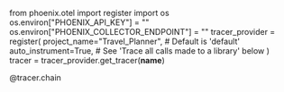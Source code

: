 
from phoenix.otel import register
import os
os.environ["PHOENIX_API_KEY"] = ""
os.environ["PHOENIX_COLLECTOR_ENDPOINT"] = ""
tracer_provider = register(
  project_name="Travel_Planner", # Default is 'default'
  auto_instrument=True, # See 'Trace all calls made to a library' below
)
tracer = tracer_provider.get_tracer(__name__)

@tracer.chain
